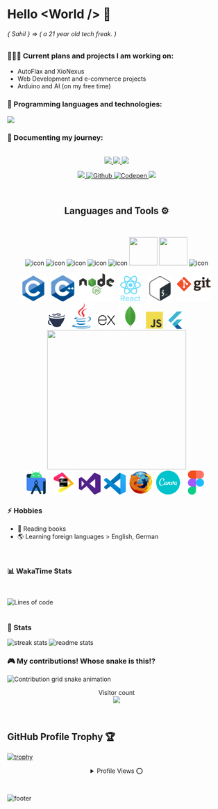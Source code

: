 <h1> Hello  &lt;World /&gt; 🚀 </h1>

<h6>{ Sahil } => ( a 21 year old tech freak. )</h6>

### 🧑🏻‍💻 Current plans and projects I am working on:
- AutoFlax and XioNexus
- Web Development and e-commerce projects 
- Arduino and AI (on my free time)

### 🔭 Programming languages and technologies:
  <img height=200 align="center" src="https://github-readme-stats.vercel.app/api/top-langs?username=Professor-codes&layout=compact&theme=midnight-purple&langs_count=8&card_width=320" />

### 🦾 Documenting my journey:
<br>
<div align="center"> 
  <a href="mailto:sahiillx02@gmail.com">
    <img src="https://img.shields.io/badge/Gmail-333333?style=for-the-badge&logo=gmail&logoColor=aqua" />
  </a>
  <a href="https://www.linkedin.com/in/sahil-sumesara-6a06b1294/" target="_blank">
    <img src="https://img.shields.io/badge/LinkedIn-0077B5?style=for-the-badge&logo=linkedin&logoColor=FC6736&color=1F2544" target="_blank" />
  </a>
  <a href="/" target="_blank">
     <img src="https://img.shields.io/badge/Portfolio-FF5722?style=for-the-badge&logo=todoist&logoColor=6D9886&color=393E46" target="_blank" />
  </a>
</div>

<p align ="center">
  <a href="https://wa.me/6355658206" role="whatsapp">
  	<img src="https://img.shields.io/badge/-WhatsApp-14a800?style=for-the-badge&logo=whatsapp&logoColor=E5D283&color=213555" />
  </a>
  <a href="https://github.com/Professor-codes/" target="_blank">
    	<img alt="Github" src="https://img.shields.io/badge/GitHub-%2312100E.svg?&style=for-the-badge&logo=Github&logoColor=purple&color=F5F5F5" />
  </a>
  <a href="https://codepen.io/Professor-codes/" target="_blank">
	<img alt="Codepen" src="https://img.shields.io/badge/codepen-%23000000.svg?&style=for-the-badge&logo=codepen&logoColor=F0ECE5&color=31304D" />
  </a>
  <a href="https://twitter.com/Professor_cods" role="twitter">
  	<img src="https://img.shields.io/badge/-twitter-14a800?style=for-the-badge&logo=twitter&logoColor=31304D&color=B6BBC4" />
  </a>
</p>

<br><h2 align="center"> Languages and Tools ⚙️ </h2><br>   

<div align="center">
    <span align="center" width="96">
        <img src="https://techstack-generator.vercel.app/cpp-icon.svg" alt="icon" width="65" height="65" />
    </span>
    <span align="center" width="96">
        <img src="https://techstack-generator.vercel.app/ts-icon.svg" alt="icon" width="65" height="65" />
    </span>
    <span align="center" width="96">
        <img src="https://techstack-generator.vercel.app/java-icon.svg" alt="icon" width="65" height="65" />
    </span>
    <span align="center" width="96">
        <img src="https://techstack-generator.vercel.app/js-icon.svg" alt="icon" width="65" height="65" />
    </span>
    <span align="center" width="96">
        <img src="https://techstack-generator.vercel.app/mysql-icon.svg" alt="icon" width="65" height="65" />
    </span>
    <span align="center" width="96">
        <img src="https://techstack-generator.vercel.app/react-icon.svg" width="65" height="65" />
    </span>
    <span align="center" width="96">
        <img src="https://techstack-generator.vercel.app/aws-icon.svg" width="65" height="65" />
    </span>
    <span align="center" width="96">
        <img src="https://techstack-generator.vercel.app/sass-icon.svg" alt="icon" width="50" height="50" />
    </span>
</div>

<div align="center">
	<img src="https://github.com/devicons/devicon/blob/master/icons/c/c-original.svg" title="C" alt="C" width="60" height="60"/>&nbsp;
	<img src="https://github.com/devicons/devicon/blob/master/icons/cplusplus/cplusplus-original.svg" title="CPP" alt="CPP" width="60" height="60"/>&nbsp;
	<img src="https://github.com/devicons/devicon/blob/master/icons/nodejs/nodejs-original-wordmark.svg" title="NodeJS" alt="NodeJS" width="80" height="80"/>&nbsp;
	<img src="https://github.com/devicons/devicon/blob/master/icons/react/react-original-wordmark.svg" title="React" alt="React" width="60" height="60"/>&nbsp;
	<img src="https://github.com/devicons/devicon/blob/master/icons/bash/bash-original.svg" title="Bash" alt="Bash" width="60" height="60"/>&nbsp;
	<img src="https://github.com/devicons/devicon/blob/master/icons/git/git-original-wordmark.svg" title="Git" **alt="Git" width="80" height="80"/>&nbsp;
</div>
<div align="center">
	<img src="https://github.com/devicons/devicon/blob/master/icons/coffeescript/coffeescript-original.svg" title="Coffeescript" **alt="Coffeescript" width="40" height="40"/>&nbsp;
  	<img src="https://github.com/devicons/devicon/blob/master/icons/java/java-original.svg" title="Java" **alt="Java" width="60" height="60"/>&nbsp;
	<img src="https://github.com/devicons/devicon/blob/master/icons/express/express-original.svg" title="Express" **alt="Express" width="40" height="40"/>&nbsp;
	<img src="https://github.com/devicons/devicon/blob/master/icons/mongodb/mongodb-original.svg" title="MongoDB" **alt="MongoDB" width="55" height="55"/>&nbsp;
	<img src="https://github.com/devicons/devicon/blob/master/icons/javascript/javascript-original.svg" title="JavaScript" **alt="JavaScript" width="40" height="40"/>&nbsp;
	<img src="https://github.com/devicons/devicon/blob/master/icons/flutter/flutter-original.svg" title="Flutter" **alt="Flutter" width="40" height="40"/>&nbsp;
</div> 

<div align="center">
	<img src="https://github.com/Professor-codes/Professor-codes/assets/126326997/d87d7020-cfe7-4006-bddd-d9402a453ce2" width="320" height="320">
	<div>
  		<img src="https://github.com/devicons/devicon/blob/master/icons/androidstudio/androidstudio-original.svg" title="AndroidStudio" **alt="AndroidStudio" width="55" height="55"/>&nbsp;
  		<img src="https://github.com/devicons/devicon/blob/master/icons/jetbrains/jetbrains-original.svg" title="Jetbrains" **alt="Jetbrains" width="55" height="55"/>&nbsp;
  		<img src="https://github.com/devicons/devicon/blob/master/icons/visualstudio/visualstudio-plain.svg" title="VisualStudio" **alt="VisualStudio" width="50" height="50"/>&nbsp;
  		<img src="https://github.com/devicons/devicon/blob/master/icons/vscode/vscode-original.svg" title="VsCode" **alt="VsCode" width="50" height="50"/>&nbsp;
  		<img src="https://github.com/devicons/devicon/blob/master/icons/firefox/firefox-original.svg" title="Firefox" **alt="Firefox" width="55" height="55"/>&nbsp;
  		<img src="https://github.com/devicons/devicon/blob/master/icons/canva/canva-original.svg" title="Canva" **alt="Canva" width="55" height="55"/>&nbsp;
		<img src="https://github.com/devicons/devicon/blob/master/icons/figma/figma-original.svg" title="Figma" **alt="Figma" width="55" height="55"/>&nbsp;
	</div>
</div>

### ⚡ Hobbies
- 📒 Reading books
- 🌎 Learning foreign languages > English, German
<br>

### 📊 WakaTime Stats
<br>

![Lines of code](https://img.shields.io/badge/From%20Hello%20World%20I%27ve%20Written-2.8%20million%20lines%20of%20code-purple)
<br><br>

### 📑 Stats
<img width=420 src="https://github-readme-streak-stats-salesp07.vercel.app/?user=Professor-codes&count_private=true&theme=midnight-purple&border_radius=10" alt="streak stats"/>

<img width=420 src="https://github-readme-stats-salesp07.vercel.app/api?username=Professor-codes&count_private=true&show_icons=true&theme=midnight-purple&rank_icon=github&border_radius=10" alt="readme stats" />

 
### 🎮 My contributions! Whose snake is this!? 
![Contribution grid snake animation](https://user-images.githubusercontent.com/126326997/229101655-58976baa-273d-4928-a112-fff501bcfcc2.svg)


<p align="center"> 
  Visitor count<br>
  <img src="https://profile-counter.glitch.me/Professor-codes/count.svg" />
</p>
<br>

## GitHub Profile Trophy 🏆

[![trophy](https://github-profile-trophy.vercel.app/?username=Professor-codes&row=1&margin-w=40)](https://github.com/ryo-ma/github-profile-trophy)
<br>

<details align="center">
  <summary>Profile Views ⭕</summary>
  <br/>
  <img align="center" src="https://komarev.com/ghpvc/?username=Professor-codes&style=for-the-badge&color=blueviolet&label=PROFILE+VIEWS&style=for-the-badge&color=blueviolet">
</details>

#

![footer](https://user-images.githubusercontent.com/126326997/229107289-d726623a-cc0d-4145-a494-bdb44a6d3854.jpg) 








